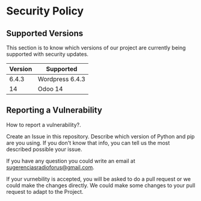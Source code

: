 # Security Policy

## Supported Versions

This section is to know which versions of our project are
currently being supported with security updates.

| Version | Supported          |
| ------- | ------------------ |
| 6.4.3   | Wordpress 6.4.3    |
| 14      | Odoo 14            |

## Reporting a Vulnerability

How to report a vulnerability?.

Create an Issue in this repository. Describe which version of Python and pip are you using. If you don't know that info, you can tell us the most described possible your issue.

If you have any question you could write an email at sugerenciasradioforus@gmail.com.

If your vurnebility is accepted, you will be asked to do a pull request or we could make the changes directly. We could make some changes to your pull request to adapt to the Project.
